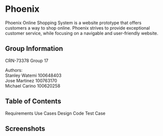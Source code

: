 # Phoenix

Phoenix Online Shopping System is a website prototype that offers customers a way to shop online. Phoenix strives to provide exceptional customer service, while focusing on a navigable and user-friendly website.

## Group Information
CRN-73378 Group 17

Authors:\
Stanley Watemi 100648403\
Jose Martinez 100763170\
Michael Carino 100620258

## Table of Contents
Requirements
Use Cases
Design
Code
Test Case

## Screenshots
